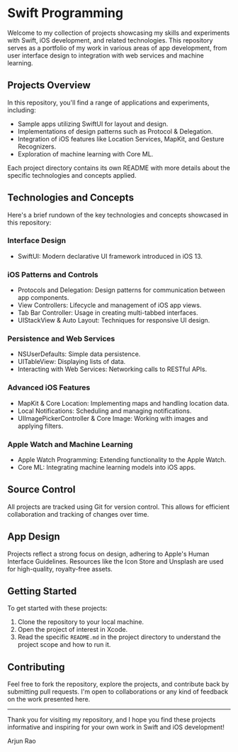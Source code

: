 # Swift Programming

Welcome to my collection of projects showcasing my skills and experiments with Swift, iOS development, and related technologies. This repository serves as a portfolio of my work in various areas of app development, from user interface design to integration with web services and machine learning.

## Projects Overview

In this repository, you'll find a range of applications and experiments, including:

- Sample apps utilizing SwiftUI for layout and design.
- Implementations of design patterns such as Protocol & Delegation.
- Integration of iOS features like Location Services, MapKit, and Gesture Recognizers.
- Exploration of machine learning with Core ML.

Each project directory contains its own README with more details about the specific technologies and concepts applied.

## Technologies and Concepts

Here's a brief rundown of the key technologies and concepts showcased in this repository:

### Interface Design

- SwiftUI: Modern declarative UI framework introduced in iOS 13.

### iOS Patterns and Controls

- Protocols and Delegation: Design patterns for communication between app components.
- View Controllers: Lifecycle and management of iOS app views.
- Tab Bar Controller: Usage in creating multi-tabbed interfaces.
- UIStackView & Auto Layout: Techniques for responsive UI design.

### Persistence and Web Services

- NSUserDefaults: Simple data persistence.
- UITableView: Displaying lists of data.
- Interacting with Web Services: Networking calls to RESTful APIs.

### Advanced iOS Features

- MapKit & Core Location: Implementing maps and handling location data.
- Local Notifications: Scheduling and managing notifications.
- UIImagePickerController & Core Image: Working with images and applying filters.

### Apple Watch and Machine Learning

- Apple Watch Programming: Extending functionality to the Apple Watch.
- Core ML: Integrating machine learning models into iOS apps.

## Source Control

All projects are tracked using Git for version control. This allows for efficient collaboration and tracking of changes over time.

## App Design

Projects reflect a strong focus on design, adhering to Apple's Human Interface Guidelines. Resources like the Icon Store and Unsplash are used for high-quality, royalty-free assets.

## Getting Started

To get started with these projects:

1. Clone the repository to your local machine.
2. Open the project of interest in Xcode.
3. Read the specific `README.md` in the project directory to understand the project scope and how to run it.

## Contributing

Feel free to fork the repository, explore the projects, and contribute back by submitting pull requests. I'm open to collaborations or any kind of feedback on the work presented here.

---

Thank you for visiting my repository, and I hope you find these projects informative and inspiring for your own work in Swift and iOS development!

Arjun Rao

